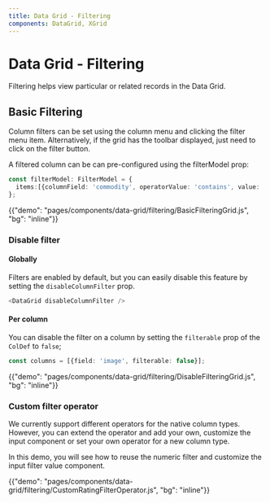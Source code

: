 ```yaml
---
title: Data Grid - Filtering
components: DataGrid, XGrid
---
```


# Data Grid - Filtering

<p class="description">Filtering helps view particular or related records in the Data Grid.</p>


## Basic Filtering

Column filters can be set using the column menu and clicking the filter menu item. 
Alternatively, if the grid has the toolbar displayed, just need to click on the filter button.

A filtered column can be can pre-configured using the filterModel prop:

```ts
const filterModel: FilterModel = {
  items:[{columnField: 'commodity', operatorValue: 'contains', value: 'rice'}]
};
```

{{"demo": "pages/components/data-grid/filtering/BasicFilteringGrid.js", "bg": "inline"}}

### Disable filter

#### Globally

Filters are enabled by default, but you can easily disable this feature by setting the `disableColumnFilter` prop.

```ts
<DataGrid disableColumnFilter /> 
```

#### Per column
 
You can disable the filter on a column by setting the `filterable` prop of the `ColDef` to `false`;

```ts 
const columns = [{field: 'image', filterable: false}];
```
{{"demo": "pages/components/data-grid/filtering/DisableFilteringGrid.js", "bg": "inline"}}

### Custom filter operator

We currently support different operators for the native column types. 
However, you can extend the operator and add your own, customize the input component or set your own operator for a new column type.

In this demo, you will see how to reuse the numeric filter and customize the input filter value component.

{{"demo": "pages/components/data-grid/filtering/CustomRatingFilterOperator.js", "bg": "inline"}}
